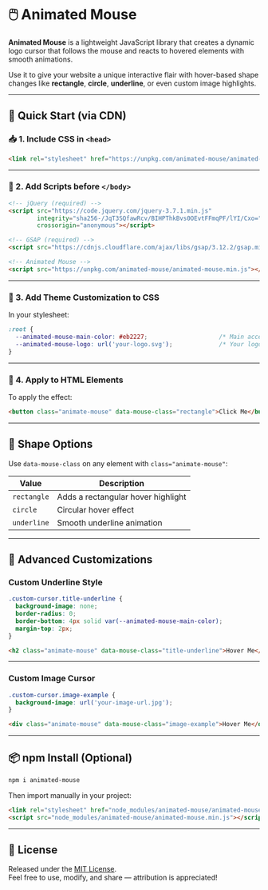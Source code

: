 # 🖱️ Animated Mouse

**Animated Mouse** is a lightweight JavaScript library that creates a dynamic logo cursor that follows the mouse and reacts to hovered elements with smooth animations.

Use it to give your website a unique interactive flair with hover-based shape changes like **rectangle**, **circle**, **underline**, or even custom image highlights.

---

## 🚀 Quick Start (via CDN)

### 📥 1. Include CSS in `<head>`

```html
<link rel="stylesheet" href="https://unpkg.com/animated-mouse/animated-mouse.min.css">
```

---

### 📜 2. Add Scripts before `</body>`

```html
<!-- jQuery (required) -->
<script src="https://code.jquery.com/jquery-3.7.1.min.js"
        integrity="sha256-/JqT3SQfawRcv/BIHPThkBvs0OEvtFFmqPF/lYI/Cxo="
        crossorigin="anonymous"></script>

<!-- GSAP (required) -->
<script src="https://cdnjs.cloudflare.com/ajax/libs/gsap/3.12.2/gsap.min.js"></script>

<!-- Animated Mouse -->
<script src="https://unpkg.com/animated-mouse/animated-mouse.min.js"></script>
```

---

### 🎨 3. Add Theme Customization to CSS

In your stylesheet:

```css
:root {
  --animated-mouse-main-color: #eb2227;                    /* Main accent color */
  --animated-mouse-logo: url('your-logo.svg');             /* Your logo (SVG recommended) */
}
```

---

### 🧩 4. Apply to HTML Elements

To apply the effect:

```html
<button class="animate-mouse" data-mouse-class="rectangle">Click Me</button>
```

---

## 🧙 Shape Options

Use `data-mouse-class` on any element with `class="animate-mouse"`:

| Value             | Description                            |
|-------------------|----------------------------------------|
| `rectangle`       | Adds a rectangular hover highlight     |
| `circle`          | Circular hover effect                  |
| `underline`       | Smooth underline animation             |

---

## 🔧 Advanced Customizations

### Custom Underline Style

```css
.custom-cursor.title-underline {
  background-image: none;
  border-radius: 0;
  border-bottom: 4px solid var(--animated-mouse-main-color);
  margin-top: 2px;
}
```

```html
<h2 class="animate-mouse" data-mouse-class="title-underline">Hover Me</h2>
```

---

### Custom Image Cursor

```css
.custom-cursor.image-example {
  background-image: url('your-image-url.jpg');
}
```

```html
<div class="animate-mouse" data-mouse-class="image-example">Hover Me</div>
```

---

## 📦 npm Install (Optional)

```bash
npm i animated-mouse
```

Then import manually in your project:

```html
<link rel="stylesheet" href="node_modules/animated-mouse/animated-mouse.min.css">
<script src="node_modules/animated-mouse/animated-mouse.min.js"></script>
```

---

## 📝 License

Released under the [MIT License](LICENSE).  
Feel free to use, modify, and share — attribution is appreciated!